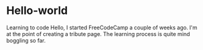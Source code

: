 # Hello-world
Learning to code
Hello,
I started FreeCodeCamp a couple of weeks ago. I'm at the point of creating a tribute page. The learning process is quite mind boggling so far.
